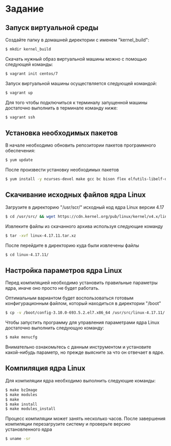 # Задание

## Запуск виртуальной среды

Создайте папку в домашней директории с именем "kernel\_build":

```bash
$ mkdir kernel_build
```

Скачать нужный образ виртуальной машины можно с помощью следующей команды:

```bash
$ vagrant init centos/7
```

 Запуск виртуальной машины осуществляется следующей командой:

```bash
$ vagrant up
```

Для того чтобы подключиться к терминалу запущенной машины достаточно выполнить в терминале команду ниже:

```bash
$ vagrant ssh
```

## Установка необходимых пакетов 

В начале необходимо обновить репозитории пакетов программного обеспечения:

```bash
$ yum update
```

После произвести установку необходимых пакетов 

```bash
$ yum install -y ncurses-devel make gcc bc bison flex elfutils-libelf-devel openssl-devel grub2
```

## Скачивание исходных файлов ядра Linux

Загрузите в директорию "/usr/scr/" исходный код ядра Linux версии 4.17 

```bash
$ cd /usr/src/ && wget https://cdn.kernel.org/pub/linux/kernel/v4.x/linux-4.17.11.tar.xz
```

Извлеките файлы из скачанного архива используя следующие команду

```bash
$ tar -xvf linux-4.17.11.tar.xz
```

После перейдите в директорию куда были извлечены файлы

```bash
$ cd linux-4.17.11/
```

## Настройка параметров ядра Linux 

Перед компиляцией необходимо установить правильные параметры ядра, иначе оно просто не будет работать. 

Оптимальным вариантом будет воспользоваться готовым конфигурационным файлом, который находиться в директории "/boot"

```bash
$ cp -v /boot/config-3.10.0-693.5.2.el7.x86_64 /usr/src/linux-4.17.11/.config
```

Чтобы запустить программу для управления параметрами ядра Linux достаточно выполнить следующую команду:

```bash
$ make menucfg
```

Внимательно ознакомьтесь с данным инструментом и установите какой-нибудь параметр, но прежде выясните за что он отвечает в ядре.

## Компиляция ядра Linux

Для компиляции ядра необходимо выполнить следующие команды:

```bash
$ make bzImage
$ make modules
$ make
$ make install
$ make modules_install
```

Процесс компиляции может занять несколько часов. После завершения компиляции перезагрузите систему и проверьте версию установленного ядра 

```bash
$ uname -sr
```



